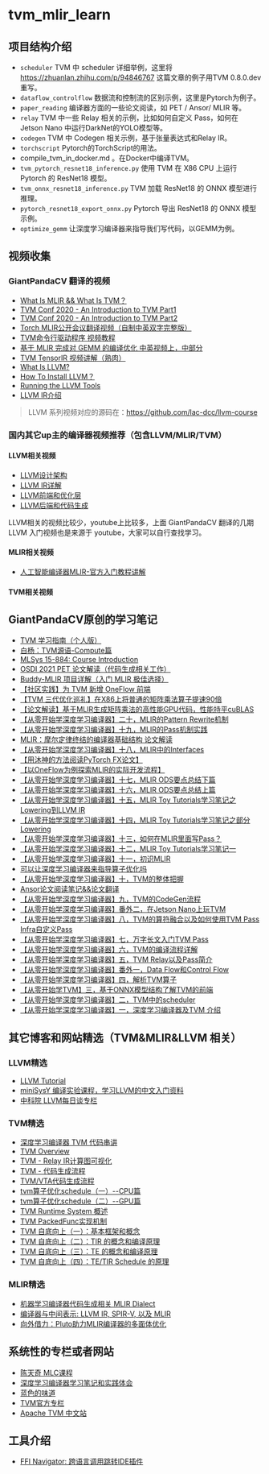 # tvm_mlir_learn

## 项目结构介绍

- `scheduler` TVM 中 scheduler 详细举例，这里将 https://zhuanlan.zhihu.com/p/94846767 这篇文章的例子用TVM 0.8.0.dev 重写。
- `dataflow_controlflow` 数据流和控制流的区别示例，这里是Pytorch为例子。
- `paper_reading` 编译器方面的一些论文阅读，如 PET / Ansor/ MLIR 等。
- `relay` TVM 中一些 Relay 相关的示例，比如如何自定义 Pass，如何在 Jetson Nano 中运行DarkNet的YOLO模型等。 
- `codegen` TVM 中 Codegen 相关示例，基于张量表达式和Relay IR。
- `torchscript` Pytorch的TorchScript的用法。
- compile_tvm_in_docker.md 。在Docker中编译TVM。
- `tvm_pytorch_resnet18_inference.py` 使用 TVM 在 X86 CPU 上运行 Pytorch 的 ResNet18 模型。
- `tvm_onnx_resnet18_inference.py` TVM 加载 ResNet18 的 ONNX 模型进行推理。
- `pytorch_resnet18_export_onnx.py` Pytorch 导出 ResNet18 的 ONNX 模型示例。
- `optimize_gemm` 让深度学习编译器来指导我们写代码，以GEMM为例。

## 视频收集

### GiantPandaCV 翻译的视频

- [What Is MLIR && What Is TVM？](https://mp.weixin.qq.com/s/Xj2iW9tFUGidlzLqEzoixQ)
- [TVM Conf 2020 - An Introduction to TVM Part1](https://mp.weixin.qq.com/s/NaMxlNzPrRlBYJfJ7ivjuw)
- [TVM Conf 2020 - An Introduction to TVM Part2](https://mp.weixin.qq.com/s/KAG0DjnhQcGEJa-hRFiBfg)
- [Torch MLIR公开会议翻译视频（自制中英双字完整版）](https://mp.weixin.qq.com/s/d0jJFYdUncvNstefvvm-6w)
- [TVM命令行驱动程序 视频教程](https://mp.weixin.qq.com/s/XWKsQ7dPKv8IPhhPAoiVQQ)
- [基于 MLIR 完成对 GEMM 的编译优化 中英视频上，中部分](https://mp.weixin.qq.com/s/9wyM3hKsJA0YxFsms1Rpuw)
- [TVM TensorIR 视频讲解（熟肉）](https://mp.weixin.qq.com/s/MkUAuQlhZAF25wXlgtHD2Q)
- [What Is LLVM?](https://www.bilibili.com/video/BV1yY411K7YA?spm_id_from=333.999.0.0&vd_source=347c9d161e405bfb1666662e320106d3)
- [How To Install LLVM？](https://www.bilibili.com/video/BV1ka411s7rS/?vd_source=347c9d161e405bfb1666662e320106d3)
- [Running the LLVM Tools](https://www.bilibili.com/video/BV1m3411M7zv/)
- [LLVM IR介绍](https://www.bilibili.com/video/BV1K34y1W7dn?spm_id_from=333.999.0.0)

> LLVM 系列视频对应的源码在：https://github.com/lac-dcc/llvm-course

### 国内其它up主的编译器视频推荐（包含LLVM/MLIR/TVM）

#### LLVM相关视频

- [LLVM设计架构](https://www.bilibili.com/video/BV1CG4y1V7Dn/?spm_id_from=333.788&vd_source=4dffb0fbabed4311f4318e8c6d253a10)
- [LLVM IR详解](https://www.bilibili.com/video/BV1PP411u7NR/?spm_id_from=333.788&vd_source=4dffb0fbabed4311f4318e8c6d253a10)
- [LLVM前端和优化层](https://www.bilibili.com/video/BV1vd4y1t7vS/?spm_id_from=333.788&vd_source=4dffb0fbabed4311f4318e8c6d253a10)
- [LLVM后端和代码生成](https://www.bilibili.com/video/BV1cd4y1b7ho/?spm_id_from=333.788&vd_source=4dffb0fbabed4311f4318e8c6d253a10)

LLVM相关的视频比较少，youtube上比较多，上面 GiantPandaCV 翻译的几期 LLVM 入门视频也是来源于 youtube，大家可以自行查找学习。

#### MLIR相关视频

- [人工智能编译器MLIR-官方入门教程讲解](https://www.bilibili.com/video/BV1Hd4y1U7mb/?vd_source=4dffb0fbabed4311f4318e8c6d253a10)


#### TVM相关视频


## GiantPandaCV原创的学习笔记

- [TVM 学习指南（个人版）](https://mp.weixin.qq.com/s/NM5yvxW2JSbR06RmrR3ubw)
- [白杨：TVM源语-Compute篇](https://mp.weixin.qq.com/s/ohWy5yBrsKpzApfjQLXWJg)
- [MLSys 15-884: Course Introduction](https://mp.weixin.qq.com/s/79lzlCHAxQEE0EQcxL07XQ)
- [OSDI 2021 PET 论文解读（代码生成相关工作）](https://zhuanlan.zhihu.com/p/533807811)
- [Buddy-MLIR 项目详解（入门 MLIR 极佳选择）](https://mp.weixin.qq.com/s/uE5VhU_s3NgndPk2X6zbAA)
- [【社区实践】为 TVM 新增 OneFlow 前端](https://mp.weixin.qq.com/s/mwIc9DZo4r7YgYsPus-2tA)
- [【TVM 三代优化巡礼】在X86上将普通的矩阵乘法算子提速90倍](https://mp.weixin.qq.com/s/d8v9Q3EAkv8TknP5Hh7N7A)
- [【论文解读】基于MLIR生成矩阵乘法的高性能GPU代码，性能持平cuBLAS](https://mp.weixin.qq.com/s/gbpqYwPbtHp1RIYPD_ZlCg)
- [【从零开始学深度学习编译器】二十，MLIR的Pattern Rewrite机制](https://mp.weixin.qq.com/s/7QwJvTZ9Z2KbUwxqvQHC2g)
- [【从零开始学深度学习编译器】十九，MLIR的Pass机制实践](https://mp.weixin.qq.com/s/qmFpGtH0oB_ml0LQGPUqPA)
- [MLIR：摩尔定律终结的编译器基础结构 论文解读](https://mp.weixin.qq.com/s/SLzMKYugrkhQifqahfdVNw)
- [【从零开始学深度学习编译器】十八，MLIR中的Interfaces](https://mp.weixin.qq.com/s/yD-b75p1An4YTpfoIgB8mQ)
- [【用沐神的方法阅读PyTorch FX论文】](https://mp.weixin.qq.com/s/JENCa_GNGPHhOspGb79ugA)
- [【以OneFlow为例探索MLIR的实际开发流程】](https://mp.weixin.qq.com/s/eUIm4QZbKU69B9_h3f109A)
- [【从零开始学深度学习编译器】十七，MLIR ODS要点总结下篇](https://mp.weixin.qq.com/s/TsaMULNUXIVlUPnVs2WexA)
- [【从零开始学深度学习编译器】十六，MLIR ODS要点总结上篇](https://mp.weixin.qq.com/s/SFHWUm63BqsD9SWwuW83mA)
- [【从零开始学深度学习编译器】十五，MLIR Toy Tutorials学习笔记之Lowering到LLVM IR](https://mp.weixin.qq.com/s/ve2l3luRzIeDwG4PHjhDlQ)
- [【从零开始学深度学习编译器】十四，MLIR Toy Tutorials学习笔记之部分Lowering](https://mp.weixin.qq.com/s/3hAf7zxEKwRvnVAKhziTmA)
- [【从零开始学深度学习编译器】十三，如何在MLIR里面写Pass？](https://mp.weixin.qq.com/s/3N9DK7aQtjoLgs-s0lP-jg)
- [【从零开始学深度学习编译器】十二，MLIR Toy Tutorials学习笔记一](https://mp.weixin.qq.com/s/jMHesvKmAUU5dYH0WznulA)
- [【从零开始学深度学习编译器】十一，初识MLIR](https://mp.weixin.qq.com/s/4pD00N9HnPiIYUOGSnSuIw)
- [可以让深度学习编译器来指导算子优化吗](https://mp.weixin.qq.com/s/goAtJKe6p0e3pbp5vcQWfA)
- [【从零开始学深度学习编译器】十，TVM的整体把握](https://mp.weixin.qq.com/s/9nnrXhzP_gqFEPuIMdEE5w)
- [Ansor论文阅读笔记&&论文翻译](https://mp.weixin.qq.com/s/OJCHzh4opNN2Mnomz_6L9Q)
- [【从零开始学深度学习编译器】九，TVM的CodeGen流程](https://mp.weixin.qq.com/s/n7-ZTzCwFOvHrrzg4gFXQQ)
- [【从零开始学深度学习编译器】番外二，在Jetson Nano上玩TVM](https://mp.weixin.qq.com/s/7Wvv4VOPdj6N_CEg8bJFXw)
- [【从零开始学深度学习编译器】八，TVM的算符融合以及如何使用TVM Pass Infra自定义Pass](https://mp.weixin.qq.com/s/QphPwnRE5uANJk2qiqlI6w)
- [【从零开始学深度学习编译器】七，万字长文入门TVM Pass](https://mp.weixin.qq.com/s/IMm1nurpoESFRLxHcEYxcQ)
- [【从零开始学深度学习编译器】六，TVM的编译流程详解](https://mp.weixin.qq.com/s/CZzC5klWoFftUlOKkpvEZg)
- [【从零开始学深度学习编译器】五，TVM Relay以及Pass简介](https://mp.weixin.qq.com/s/5JAWE9RTTXwDJR5HqlsCzA)
- [【从零开始学深度学习编译器】番外一，Data Flow和Control Flow](https://mp.weixin.qq.com/s/Kt4xDLo-NRui8Whl0DqcSA)
- [【从零开始学深度学习编译器】四，解析TVM算子](https://mp.weixin.qq.com/s/1YlTSUArDIzY-9zeUAIfhQ)
- [【从零开始学TVM】三，基于ONNX模型结构了解TVM的前端](https://mp.weixin.qq.com/s/KFxd3zf76EP3DFcCAPZjvQ)
- [【从零开始学深度学习编译器】二，TVM中的scheduler](https://mp.weixin.qq.com/s/fPpqKL3uaaJ5QlNS79DZ5Q)
- [【从零开始学深度学习编译器】一，深度学习编译器及TVM 介绍](https://mp.weixin.qq.com/s/sZLWjYebbHjCgQ6XAZCiOw)

## 其它博客和网站精选（TVM&MLIR&LLVM 相关）

### LLVM精选

- [LLVM Tutorial](https://llvm.org/docs/tutorial/index.html)
- [miniSysY 编译实验课程，学习LLVM的中文入门资料](https://buaa-se-compiling.github.io/miniSysY-tutorial/)
- [中科院 LLVM每日谈专栏](https://zhuanlan.zhihu.com/llvm-clang)

### TVM精选

- [深度学习编译器 TVM 代码串讲](https://zhuanlan.zhihu.com/p/446976730)
- [TVM Overview](https://chhzh123.github.io/blogs/2020-03-26-tvm-flow/)
- [TVM - Relay IR计算图可视化](https://chhzh123.github.io/blogs/2020-03-25-relay-ir-viz/)
- [TVM - 代码生成流程](https://chhzh123.github.io/blogs/2020-03-26-tvm-flow/)
- [TVM/VTA代码生成流程](https://krantz-xrf.github.io/2019/10/24/tvm-workflow.html)
- [tvm算子优化schedule（一）--CPU篇](https://zhuanlan.zhihu.com/p/403163009)
- [tvm算子优化schedule（二）--GPU篇](https://zhuanlan.zhihu.com/p/403370698)
- [TVM Runtime System 概述](https://zhuanlan.zhihu.com/p/504066888)
- [TVM PackedFunc实现机制](https://hjchen2.github.io/2020/01/10/TVM-PackedFunc%E5%AE%9E%E7%8E%B0%E6%9C%BA%E5%88%B6/)
- [TVM 自底向上（一）：基本框架和概念](https://zhuanlan.zhihu.com/p/532873577)
- [TVM 自底向上（二）：TIR 的概念和编译原理](https://zhuanlan.zhihu.com/p/533161438)
- [TVM 自底向上（三）：TE 的概念和编译原理](https://zhuanlan.zhihu.com/p/534313816)
- [TVM 自底向上（四）：TE/TIR Schedule 的原理](https://zhuanlan.zhihu.com/p/534062007)

### MLIR精选

- [机器学习编译器代码生成相关 MLIR Dialect](https://www.lei.chat/zh/posts/mlir-codegen-dialects-for-machine-learning-compilers/)
- [编译器与中间表示: LLVM IR, SPIR-V, 以及 MLIR](https://www.lei.chat/zh/posts/compilers-and-irs-llvm-ir-spirv-and-mlir/)
- [向外借力：Pluto助力MLIR编译器的多面体优化](https://mp.weixin.qq.com/s/n33DyOeTjA93HavZBZb94g)


## 系统性的专栏或者网站

- [陈天奇 MLC课程](https://mlc.ai/zh/index.html)
- [深度学习编译器学习笔记和实践体会](https://zhuanlan.zhihu.com/c_1169609848697663488)
- [蓝色的味道](https://zhuanlan.zhihu.com/frozengene)
- [TVM官方专栏](https://zhuanlan.zhihu.com/tvmai)
- [Apache TVM 中文站](https://tvm.hyper.ai/)

## 工具介绍

- [FFI Navigator: 跨语言调用跳转IDE插件](https://zhuanlan.zhihu.com/p/103426525)


